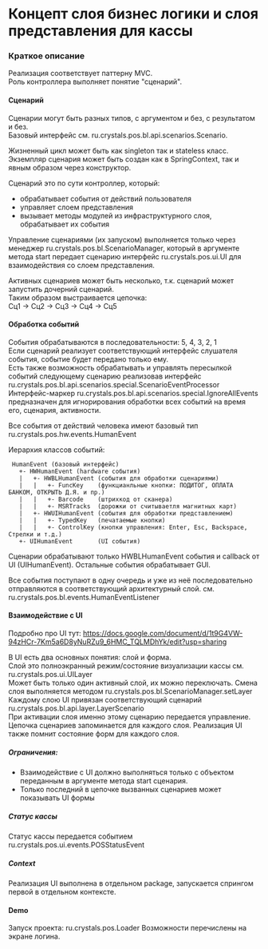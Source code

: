 # Концепт слоя бизнес логики и слоя представления для кассы

### Краткое описание

  Реализация соответствует паттерну MVC.  
  Роль контроллера выполняет понятие "сценарий".
  
#### Сценарий
    
  Сценарии могут быть разных типов, с аргументом и без, с результатом и без.      
  Базовый интерфейс см. ru.crystals.pos.bl.api.scenarios.Scenario.  
  
  Жизненный цикл может быть как singleton так и stateless класс.
  Экземпляр сценария может быть создан как в SpringContext, так и явным образом через конструктор.
  
  Сценарий это по сути контроллер, который:
   - обрабатывает события от действий пользователя
   - управляет слоем представления
   - вызывает методы модулей из инфраструктурного слоя, обрабатывает их события
   
  Управление сценариями (их запуском) выполняется только через менеджер ru.crystals.pos.bl.ScenarioManager,
  который в аргументе метода start передает сценарию интерфейс ru.crystals.pos.ui.UI для взаимодействия со слоем представления.
  
  Активных сценариев может быть несколько, т.к. сценарий может запустить дочерний сценарий.  
  Таким образом выстраивается цепочка:  
  Сц1 -> Сц2 -> Сц3 -> Сц4 -> Сц5
  
#### Обработка событий  
  
  События обрабатываются в последовательности: 5, 4, 3, 2, 1  
  Если сценарий реализует соответствующий интерфейс слушателя события, событие будет передано только ему.  
  Есть также возможность обрабатывать и управлять пересылкой событий следующему сценарию реализовав интерфейс
  ru.crystals.pos.bl.api.scenarios.special.ScenarioEventProcessor    
  Интерфейс-маркер ru.crystals.pos.bl.api.scenarios.special.IgnoreAllEvents предназначен для игнорирования обработки всех событий на время его, сценария, активности.  
  
  Все события от действий человека имеют базовый тип ru.crystals.pos.hw.events.HumanEvent  
  
  Иерархия классов событий:
```  
 HumanEvent (базовый интерфейс)
   +- HWHumanEvent (hardware события)
   |   +- HWBLHumanEvent (события для обработки сценариями)
   |   |   +- FuncKey    (функцианльные кнопки: ПОДИТОГ, ОПЛАТА БАНКОМ, ОТКРЫТЬ Д.Я. и пр.) 
   |   |   +- Barcode    (штрихкод от сканера)
   |   |   +- MSRTracks  (дорожки от считываетля магнитных карт)
   |   +- HWUIHumanEvent (события для обработки представлением)
   |   |   +- TypedKey   (печатаемые кнопки)
   |   |   +- ControlKey (кнопки управления: Enter, Esc, Backspace, Стрелки и т.д.)
   +- UIHumanEvent       (UI события)
```
  
  Сценарии обрабатывают только HWBLHumanEvent события и callback от UI (UIHumanEvent).
  Остальные события обрабатывает GUI.
  
  Все события поступают в одну очередь и уже из неё последовательно отправляются в соответствующий архитектурный слой.
  см. ru.crystals.pos.bl.events.HumanEventListener  
   
#### Взаимодействие с UI
  Подробно про UI тут: https://docs.google.com/document/d/1t9G4VW-94zHCr-7Km5a6D8yNuRZu9_6HMC_TQLMDhYk/edit?usp=sharing

  В UI есть два основных понятия: слой и форма.  
  Слой это полноэкранный режим/состояние визуализации кассы см. ru.crystals.pos.ui.UILayer  
  Может быть только один активный слой, их можно переключать.
  Смена слоя выполняется методом ru.crystals.pos.bl.ScenarioManager.setLayer
  Каждому слою UI привязан соответствующий сценарий ru.crystals.pos.bl.api.layer.LayerScenario  
  При активации слоя именно этому сценарию передается управление.  
  Цепочка сценариев запоминается для каждого слоя. Реализация UI также помнит состояние форм для каждого слоя.  
  
##### Ограничения:
  - Взаимодействие с UI должно выполняться только с объектом переданным в аргументе метода start сценария.
  - Только последний в цепочке вызванных сценариев может показывать UI формы 
  
##### Статус кассы
  Статус кассы передается событием ru.crystals.pos.ui.events.POSStatusEvent
  
##### Context
  Реализация UI выполнена в отдельном package, запускается спрингом первой в отдельном контексте.  
     
#### Demo 
  Запуск проекта: ru.crystals.pos.Loader
  Возможности перечислены на экране логина.
